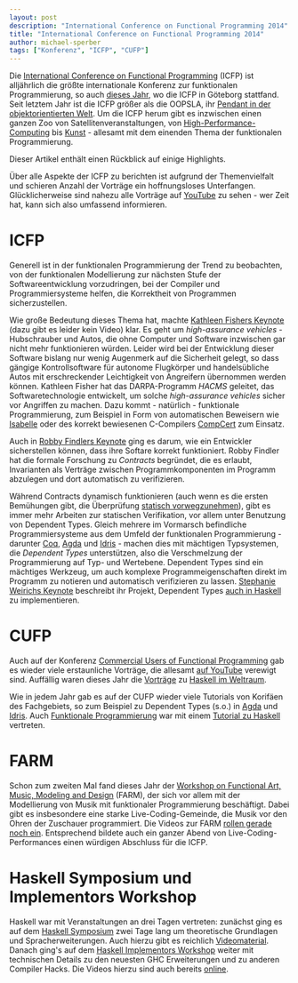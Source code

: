 ```yaml
---
layout: post
description: "International Conference on Functional Programming 2014"
title: "International Conference on Functional Programming 2014"
author: michael-sperber
tags: ["Konferenz", "ICFP", "CUFP"]
---
```


Die [International Conference on Functional
Programming](http://icfpconference.org/) (ICFP) ist alljährlich die
größte internationale Konferenz zur funktionalen Programmierung, so
auch [dieses Jahr](http://icfpconference.org/icfp2014/program.html),
wo die ICFP in Göteborg stattfand.  Seit letztem Jahr ist die ICFP
größer als die OOPSLA, ihr [Pendant in der objektorientierten
Welt](http://oopsla.org/).  Um die ICFP herum gibt es inzwischen einen
ganzen Zoo von Satellitenveranstaltungen, von
[High-Performance-Computing](https://sites.google.com/site/fhpcworkshops/)
bis [Kunst](http://functional-art.org/) - allesamt mit dem einenden
Thema der funktionalen Programmierung.

Dieser Artikel enthält einen Rückblick auf einige Highlights.

<!-- more start -->

Über alle Aspekte der ICFP zu berichten ist aufgrund der
Themenvielfalt und schieren Anzahl der Vorträge ein hoffnungsloses
Unterfangen.  Glücklicherweise sind nahezu alle Vorträge auf
[YouTube](https://www.youtube.com/channel/UCP9g4dLR7xt6KzCYntNqYcw/playlists)
zu sehen - wer Zeit hat, kann sich also umfassend informieren.

# ICFP

Generell ist in der funktionalen Programmierung der Trend zu
beobachten, von der funktionalen Modellierung zur nächsten Stufe der
Softwareentwicklung vorzudringen, bei der Compiler und
Programmiersysteme helfen, die Korrektheit von Programmen
sicherzustellen.

Wie große Bedeutung dieses Thema hat, machte [Kathleen Fishers
Keynote](http://dl.acm.org/citation.cfm?id=2628165&CFID=431100116&CFTOKEN=10660488)
(dazu gibt es leider kein Video) klar.  Es geht um *high-assurance
vehicles* - Hubschrauber und Autos, die ohne Computer und Software
inzwischen gar nicht mehr funktionieren würden.  Leider wird bei der
Entwicklung dieser Software bislang nur wenig Augenmerk auf die
Sicherheit gelegt, so dass gängige Kontrollsoftware für autonome
Flugkörper und handelsübliche Autos mit erschreckender Leichtigkeit
von Angreifern übernommen werden können.  Kathleen Fisher hat das
DARPA-Programm *HACMS* geleitet, das Softwaretechnologie entwickelt,
um solche *high-assurance vehicles* sicher vor Angriffen zu machen.
Dazu kommt - natürlich - funktionale Programmierung, zum Beispiel in
Form von automatischen Beweisern wie
[Isabelle](http://isabelle.in.tum.de/) oder des korrekt bewiesenen
C-Compilers [CompCert](http://compcert.inria.fr/) zum Einsatz.

Auch in [Robby Findlers
Keynote](https://www.youtube.com/watch?v=gXTbMPVFP1M&index=12&list=PL4UWOFngo5DVBqifWX6ZlXJ7idxWaOP69)
ging es darum, wie ein Entwickler sicherstellen können, dass ihre
Softare korrekt funktioniert.  Robby Findler hat die formale Forschung
zu *Contracts* begründet, die es erlaubt, Invarianten als Verträge
zwischen Programmkomponenten im Programm abzulegen und dort
automatisch zu verifizieren.

Während Contracts dynamisch funktionieren (auch wenn es die ersten
Bemühungen gibt, die Überprüfung [statisch
vorwegzunehmen](https://www.youtube.com/watch?v=o2VE4WwW6sA)), gibt es
immer mehr Arbeiten zur statischen Verifikation, vor allem unter
Benutzung von Dependent Types.  Gleich mehrere im Vormarsch
befindliche Programmiersysteme aus dem Umfeld der funktionalen
Programmierung - darunter [Coq](http://coq.inria.fr/),
[Agda](http://wiki.portal.chalmers.se/agda/) und
[Idris](http://idris-lang.org/) - machen dies mit mächtigen
Typsystemen, die *Dependent Types* unterstützen, also die
Verschmelzung der Programmierung auf Typ- und Wertebene.  Dependent
Types sind ein mächtiges Werkzeug, um auch komplexe
Programmeigenschaften direkt im Programm zu notieren und automatisch
verifizieren zu lassen.  [Stephanie Weirichs
Keynote](https://www.youtube.com/watch?v=rhWMhTjQzsU) beschreibt ihr
Projekt, Dependent Types [auch in
Haskell](https://ghc.haskell.org/trac/ghc/wiki/DependentHaskell) zu
implementieren.

# CUFP

Auch auf der Konferenz [Commercial Users of Functional
Programming](http://cufp.org/2014/) gab es wieder viele erstaunliche
Vorträge, die allesamt [auf
YouTube](https://www.youtube.com/watch?v=CVcyA16KWw4&list=PL4UWOFngo5DVRnB4OBL1Oi6pzEeHhaI01)
verewigt sind.  Auffällig waren dieses Jahr die
[Vorträge](https://www.youtube.com/watch?v=Wu8eJh6OqhI) zu [Haskell im
Weltraum](https://www.youtube.com/watch?v=QpRGe5d3ouo).

Wie in jedem Jahr gab es auf der CUFP wieder viele Tutorials von
Korifäen des Fachgebiets, so zum Beispiel zu Dependent Types (s.o.) in
[Agda](http://cufp.org/2014/t1-ulf-norell-programming-with-dependent-types.html)
und
[Idris](http://cufp.org/2014/t5-edwin-brady-idris-practical-software-verification-with-Dependent-types.html).
Auch [Funktionale
Programmierung](http://funktionale-programmierung.de/) war mit einem
[Tutorial zu
Haskell](http://cufp.org/2014/t2-stefan-wehr-haskell-in-the-real-world.html)
vertreten.

# FARM

Schon zum zweiten Mal fand dieses Jahr der [Workshop on Functional
Art, Music, Modeling and Design](http://functional-art.org/) (FARM),
der sich vor allem mit der Modellierung von Musik mit funktionaler
Programmierung beschäftigt.  Dabei gibt es insbesondere eine starke
Live-Coding-Gemeinde, die Musik vor den Ohren der Zuschauer
programmiert.  Die Videos zur FARM [rollen gerade noch
ein](https://www.youtube.com/channel/UCf7H_pjnsMB3FQyf_mUXBAA).
Entsprechend bildete auch ein ganzer Abend von
Live-Coding-Performances einen würdigen Abschluss für die ICFP.

# Haskell Symposium und Implementors Workshop

Haskell war mit Veranstaltungen an drei Tagen vertreten: zunächst
ging es auf dem
[Haskell Symposium](http://www.haskell.org/haskell-symposium/2014/) zwei
Tage lang um theoretische Grundlagen und Spracherweiterungen. Auch hierzu
gibt es reichlich
[Videomaterial](https://www.youtube.com/playlist?list=PL4UWOFngo5DXuUiMCNumrFhaDfMx54QgV).
Danach ging's auf dem
[Haskell Implementors Workshop](http://www.haskell.org/haskellwiki/HaskellImplementorsWorkshop/2014)
weiter mit technischen Details zu den neuesten GHC Erweiterungen und zu
anderen Compiler Hacks. Die Videos hierzu sind auch bereits
[online](https://www.youtube.com/playlist?list=PL4UWOFngo5DW6nKDjK0UB5Oy9zmdWdo7K).

<!-- Morehst end -->
